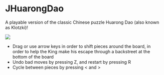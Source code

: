 # JHuarongDao

A playable version of the classic Chinese puzzle Huarong Dao (also known as Klotzki)! 

<img src=https://i.imgur.com/eTRHAGN.png></img>

- Drag or use arrow keys in order to shift pieces around the board, in order to help the King make his escape through a backstreet at the bottom of the board
- Undo bad moves by pressing Z, and restart by pressing R
- Cycle between pieces by pressing < and >
